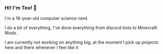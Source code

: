 ### Hi! I'm Teo! 👋
I'm a 18-year-old computer science nerd.

I do a bit of everything, I've done everything from discord bots to Minecraft Mods.

I am currently not working on anything big, at the moment I pick up projects here and there whenever I feel like it
